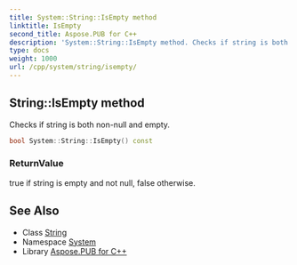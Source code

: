```yaml
---
title: System::String::IsEmpty method
linktitle: IsEmpty
second_title: Aspose.PUB for C++
description: 'System::String::IsEmpty method. Checks if string is both non-null and empty in C++.'
type: docs
weight: 1000
url: /cpp/system/string/isempty/
---
```

## String::IsEmpty method


Checks if string is both non-null and empty.

```cpp
bool System::String::IsEmpty() const
```


### ReturnValue

true if string is empty and not null, false otherwise.

## See Also

* Class [String](../)
* Namespace [System](../../)
* Library [Aspose.PUB for C++](../../../)
